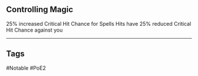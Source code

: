 ## Controlling Magic
25% increased Critical Hit Chance for Spells
Hits have 25% reduced Critical Hit Chance against you

---
## Tags
#Notable
#PoE2
